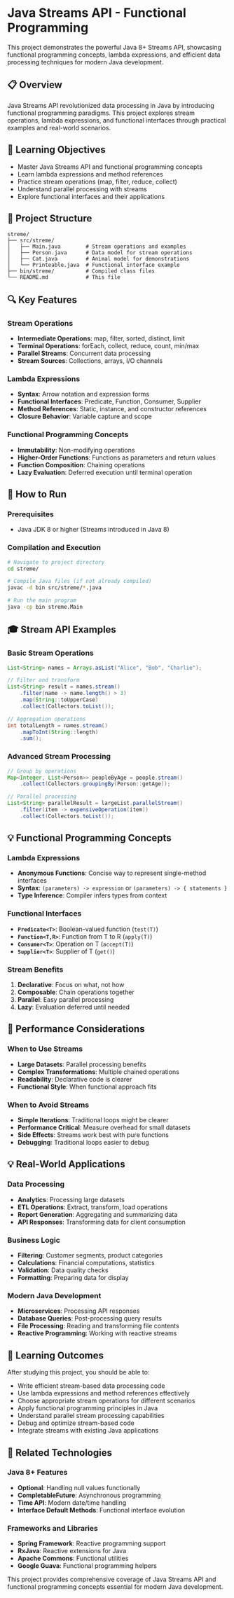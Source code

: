# Java Streams API - Functional Programming

This project demonstrates the powerful Java 8+ Streams API, showcasing functional programming concepts, lambda expressions, and efficient data processing techniques for modern Java development.

## 📋 Overview

Java Streams API revolutionized data processing in Java by introducing functional programming paradigms. This project explores stream operations, lambda expressions, and functional interfaces through practical examples and real-world scenarios.

## 🎯 Learning Objectives

- Master Java Streams API and functional programming concepts
- Learn lambda expressions and method references
- Practice stream operations (map, filter, reduce, collect)
- Understand parallel processing with streams
- Explore functional interfaces and their applications

## 📁 Project Structure

```
streme/
├── src/streme/
│   ├── Main.java        # Stream operations and examples
│   ├── Person.java      # Data model for stream operations
│   ├── Cat.java         # Animal model for demonstrations
│   └── Printeable.java  # Functional interface example
├── bin/streme/          # Compiled class files
└── README.md            # This file
```

## 🔍 Key Features

### Stream Operations
- **Intermediate Operations**: map, filter, sorted, distinct, limit
- **Terminal Operations**: forEach, collect, reduce, count, min/max
- **Parallel Streams**: Concurrent data processing
- **Stream Sources**: Collections, arrays, I/O channels

### Lambda Expressions
- **Syntax**: Arrow notation and expression forms
- **Functional Interfaces**: Predicate, Function, Consumer, Supplier
- **Method References**: Static, instance, and constructor references
- **Closure Behavior**: Variable capture and scope

### Functional Programming Concepts
- **Immutability**: Non-modifying operations
- **Higher-Order Functions**: Functions as parameters and return values
- **Function Composition**: Chaining operations
- **Lazy Evaluation**: Deferred execution until terminal operation

## 🚀 How to Run

### Prerequisites
- Java JDK 8 or higher (Streams introduced in Java 8)

### Compilation and Execution
```bash
# Navigate to project directory
cd streme/

# Compile Java files (if not already compiled)
javac -d bin src/streme/*.java

# Run the main program
java -cp bin streme.Main
```

## 🎓 Stream API Examples

### Basic Stream Operations
```java
List<String> names = Arrays.asList("Alice", "Bob", "Charlie");

// Filter and transform
List<String> result = names.stream()
    .filter(name -> name.length() > 3)
    .map(String::toUpperCase)
    .collect(Collectors.toList());

// Aggregation operations
int totalLength = names.stream()
    .mapToInt(String::length)
    .sum();
```

### Advanced Stream Processing
```java
// Group by operations
Map<Integer, List<Person>> peopleByAge = people.stream()
    .collect(Collectors.groupingBy(Person::getAge));

// Parallel processing
List<String> parallelResult = largeList.parallelStream()
    .filter(item -> expensiveOperation(item))
    .collect(Collectors.toList());
```

## 💡 Functional Programming Concepts

### Lambda Expressions
- **Anonymous Functions**: Concise way to represent single-method interfaces
- **Syntax**: `(parameters) -> expression` or `(parameters) -> { statements }`
- **Type Inference**: Compiler infers types from context

### Functional Interfaces
- **`Predicate<T>`**: Boolean-valued function (`test(T)`)
- **`Function<T,R>`**: Function from T to R (`apply(T)`)
- **`Consumer<T>`**: Operation on T (`accept(T)`)
- **`Supplier<T>`**: Supplier of T (`get()`)

### Stream Benefits
1. **Declarative**: Focus on what, not how
2. **Composable**: Chain operations together
3. **Parallel**: Easy parallel processing
4. **Lazy**: Evaluation deferred until needed

## 🔧 Performance Considerations

### When to Use Streams
- **Large Datasets**: Parallel processing benefits
- **Complex Transformations**: Multiple chained operations
- **Readability**: Declarative code is clearer
- **Functional Style**: When functional approach fits

### When to Avoid Streams
- **Simple Iterations**: Traditional loops might be clearer
- **Performance Critical**: Measure overhead for small datasets
- **Side Effects**: Streams work best with pure functions
- **Debugging**: Traditional loops easier to debug

## 💡 Real-World Applications

### Data Processing
- **Analytics**: Processing large datasets
- **ETL Operations**: Extract, transform, load operations
- **Report Generation**: Aggregating and summarizing data
- **API Responses**: Transforming data for client consumption

### Business Logic
- **Filtering**: Customer segments, product categories
- **Calculations**: Financial computations, statistics
- **Validation**: Data quality checks
- **Formatting**: Preparing data for display

### Modern Java Development
- **Microservices**: Processing API responses
- **Database Queries**: Post-processing query results
- **File Processing**: Reading and transforming file contents
- **Reactive Programming**: Working with reactive streams

## 🎯 Learning Outcomes

After studying this project, you should be able to:
- Write efficient stream-based data processing code
- Use lambda expressions and method references effectively
- Choose appropriate stream operations for different scenarios
- Apply functional programming principles in Java
- Understand parallel stream processing capabilities
- Debug and optimize stream-based code
- Integrate streams with existing Java applications

## 🔗 Related Technologies

### Java 8+ Features
- **Optional**: Handling null values functionally
- **CompletableFuture**: Asynchronous programming
- **Time API**: Modern date/time handling
- **Interface Default Methods**: Functional interface evolution

### Frameworks and Libraries
- **Spring Framework**: Reactive programming support
- **RxJava**: Reactive extensions for Java
- **Apache Commons**: Functional utilities
- **Google Guava**: Functional programming helpers

This project provides comprehensive coverage of Java Streams API and functional programming concepts essential for modern Java development.
